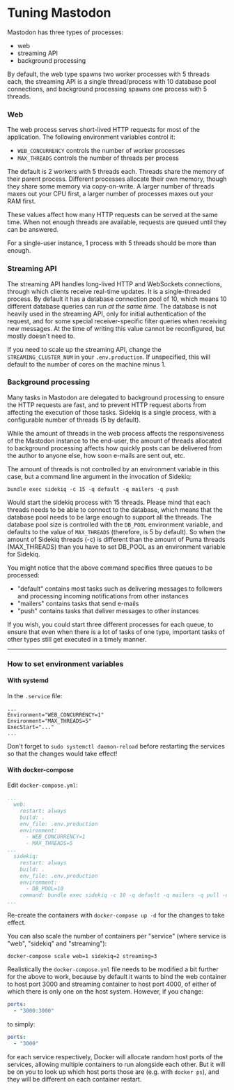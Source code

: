 Tuning Mastodon
===============

Mastodon has three types of processes:

- web
- streaming API
- background processing

By default, the web type spawns two worker processes with 5 threads each, the streaming API is a single thread/process with 10 database pool connections, and background processing spawns one process with 5 threads.

### Web

The web process serves short-lived HTTP requests for most of the application. The following environment variables control it:

- `WEB_CONCURRENCY` controls the number of worker processes
- `MAX_THREADS` controls the number of threads per process

The default is 2 workers with 5 threads each. Threads share the memory of their parent process. Different processes allocate their own memory, though they share some memory via copy-on-write. A larger number of threads maxes out your CPU first, a larger number of processes maxes out your RAM first.

These values affect how many HTTP requests can be served at the same time. When not enough threads are available, requests are queued until they can be answered.

For a single-user instance, 1 process with 5 threads should be more than enough.

### Streaming API

The streaming API handles long-lived HTTP and WebSockets connections, through which clients receive real-time updates. It is a single-threaded process. By default it has a database connection pool of 10, which means 10 different database queries can run *at the same time*. The database is not heavily used in the streaming API, only for initial authentication of the request, and for some special receiver-specific filter queries when receiving new messages. At the time of writing this value cannot be reconfigured, but mostly doesn't need to.

If you need to scale up the streaming API, change the `STREAMING_CLUSTER_NUM` in your `.env.production`. If unspecified, this will default to the number of cores on the machine minus 1.

### Background processing

Many tasks in Mastodon are delegated to background processing to ensure the HTTP requests are fast, and to prevent HTTP request aborts from affecting the execution of those tasks. Sidekiq is a single process, with a configurable number of threads (5 by default).

While the amount of threads in the web process affects the responsiveness of the Mastodon instance to the end-user, the amount of threads allocated to background processing affects how quickly posts can be delivered from the author to anyone else, how soon e-mails are sent out, etc.

The amount of threads is not controlled by an environment variable in this case, but a command line argument in the invocation of Sidekiq:

    bundle exec sidekiq -c 15 -q default -q mailers -q push

Would start the sidekiq process with 15 threads. Please mind that each threads needs to be able to connect to the database, which means that the database pool needs to be large enough to support all the threads. The database pool size is controlled with the `DB_POOL` environment variable, and defaults to the value of `MAX_THREADS` (therefore, is 5 by default). So when the amount of Sidekiq threads (-c) is different than the amount of Puma threads (MAX_THREADS) than you have to set DB_POOL as an environment variable for Sidekiq. 

You might notice that the above command specifies three queues to be processed:

- "default" contains most tasks such as delivering messages to followers and processing incoming notifications from other instances
- "mailers" contains tasks that send e-mails
- "push" contains tasks that deliver messages to other instances

If you wish, you could start three different processes for each queue, to ensure that even when there is a lot of tasks of one type, important tasks of other types still get executed in a timely manner.

___

### How to set environment variables
#### With systemd

In the `.service` file:

```systemd
...
Environment="WEB_CONCURRENCY=1"
Environment="MAX_THREADS=5"
ExecStart="..."
...
```

Don't forget to `sudo systemctl daemon-reload` before restarting the services so that the changes would take effect!

#### With docker-compose

Edit `docker-compose.yml`:

```yml
...
  web:
    restart: always
    build: .
    env_file: .env.production
    environment:
      - WEB_CONCURRENCY=1
      - MAX_THREADS=5
...
  sidekiq:
    restart: always
    build: .
    env_file: .env.production
    environment:
      - DB_POOL=10
    command: bundle exec sidekiq -c 10 -q default -q mailers -q pull -q push
...
```

Re-create the containers with `docker-compose up -d` for the changes to take effect.

You can also scale the number of containers per "service" (where service is "web", "sidekiq" and "streaming"):

    docker-compose scale web=1 sidekiq=2 streaming=3

Realistically the `docker-compose.yml` file needs to be modified a bit further for the above to work, because by default it wants to bind the web container to host port 3000 and streaming container to host port 4000, of either of which there is only one on the host system. However, if you change:

```yml
ports:
  - "3000:3000"
```

to simply:

```yml
ports:
  - "3000"
```

for each service respectively, Docker will allocate random host ports of the services, allowing multiple containers to run alongside each other. But it will be on you to look up which host ports those are (e.g. with `docker ps`), and they will be different on each container restart.

